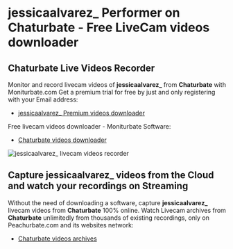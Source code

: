 # jessicaalvarez_ Performer on Chaturbate - Free LiveCam videos downloader

## Chaturbate Live Videos Recorder

Monitor and record livecam videos of **jessicaalvarez_** from **Chaturbate** with Moniturbate.com
Get a premium trial for free by just and only registering with your Email address:
* [jessicaalvarez_ Premium videos downloader](https://moniturbate.com/request-demo-licence-key.html)

Free livecam videos downloader - Moniturbate Software:
* [Chaturbate videos downloader](https://moniturbate.com/moniturbate-download-software.html)

![jessicaalvarez_ livecam videos recorder](https://peachurnet.com/templates/moniturbate-software.png)


## Capture jessicaalvarez_ videos from the Cloud and watch your recordings on Streaming

Without the need of downloading a software, capture **jessicaalvarez_** livecam videos from **Chaturbate** 100% online.
Watch Livecam archives from **Chaturbate** unlimitedly from thousands of existing recordings, only on Peachurbate.com and its websites network:
* [Chaturbate videos archives](https://peachurnet.com/)